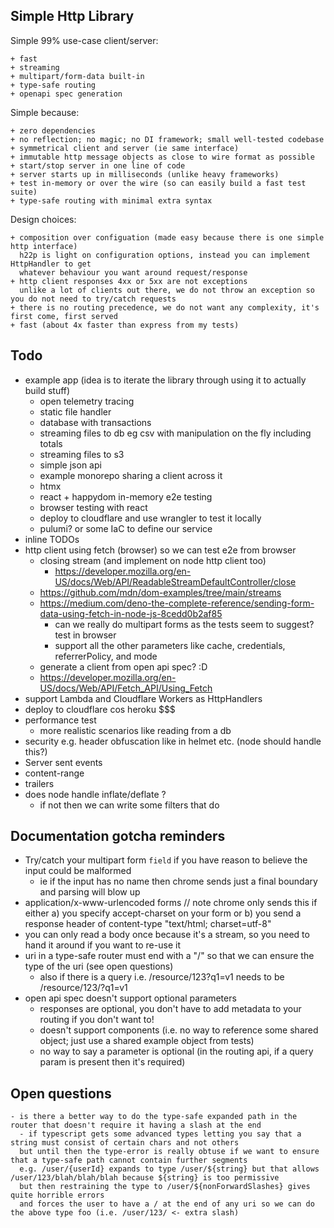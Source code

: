 ## Simple Http Library

Simple 99% use-case client/server:

    + fast
    + streaming
    + multipart/form-data built-in
    + type-safe routing 
    + openapi spec generation

Simple because:

    + zero dependencies
    + no reflection; no magic; no DI framework; small well-tested codebase
    + symmetrical client and server (ie same interface) 
    + immutable http message objects as close to wire format as possible
    + start/stop server in one line of code 
    + server starts up in milliseconds (unlike heavy frameworks)
    + test in-memory or over the wire (so can easily build a fast test suite)
    + type-safe routing with minimal extra syntax

Design choices:

    + composition over configuation (made easy because there is one simple http interface)
      h22p is light on configuration options, instead you can implement HttpHandler to get 
      whatever behaviour you want around request/response
    + http client responses 4xx or 5xx are not exceptions
      unlike a lot of clients out there, we do not throw an exception so you do not need to try/catch requests
    + there is no routing precedence, we do not want any complexity, it's first come, first served
    + fast (about 4x faster than express from my tests) 

## Todo

- example app (idea is to iterate the library through using it to actually build stuff)
  - open telemetry tracing
  - static file handler
  - database with transactions
  - streaming files to db eg csv with manipulation on the fly including totals
  - streaming files to s3
  - simple json api
  - example monorepo sharing a client across it
  - htmx
  - react + happydom in-memory e2e testing
  - browser testing with react
  - deploy to cloudflare and use wrangler to test it locally
  - pulumi? or some IaC to define our service
- inline TODOs
- http client using fetch (browser) so we can test e2e from browser
    - closing stream (and implement on node http client too)
      - https://developer.mozilla.org/en-US/docs/Web/API/ReadableStreamDefaultController/close
    - https://github.com/mdn/dom-examples/tree/main/streams
  - https://medium.com/deno-the-complete-reference/sending-form-data-using-fetch-in-node-js-8cedd0b2af85
    - can we really do multipart forms as the tests seem to suggest? test in browser
    - support all the other parameters like cache, credentials, referrerPolicy, and mode
  - generate a client from open api spec? :D
  - https://developer.mozilla.org/en-US/docs/Web/API/Fetch_API/Using_Fetch
- support Lambda and Cloudflare Workers as HttpHandlers
- deploy to cloudflare cos heroku $$$
- performance test
  - more realistic scenarios like reading from a db
- security e.g. header obfuscation like in helmet etc. (node should handle this?)
- Server sent events
- content-range
- trailers
- does node handle inflate/deflate ?
  - if not then we can write some filters that do

## Documentation gotcha reminders

- Try/catch your multipart form `field` if you have reason to believe the input could be malformed
  - ie if the input has no name then chrome sends just a final boundary and parsing will blow up
- application/x-www-urlencoded forms // note chrome only sends this if either a) you specify accept-charset on your form
  or b) you send a response header of content-type "text/html; charset=utf-8"
- you can only read a body once because it's a stream, so you need to hand it around if you want to re-use it
- uri in a type-safe router must end with a "/" so that we can ensure the type of the uri (see open questions)
  - also if there is a query i.e. /resource/123?q1=v1 needs to be /resource/123/?q1=v1
- open api spec doesn't support optional parameters
  - responses are optional, you don't have to add metadata to your routing if you don't want to!
  - doesn't support components (i.e. no way to reference some shared object; just use a shared example object from
    tests)
  - no way to say a parameter is optional (in the routing api, if a query param is present then it's required)

## Open questions

    - is there a better way to do the type-safe expanded path in the router that doesn't require it having a slash at the end
      - if typescript gets some advanced types letting you say that a string must consist of certain chars and not others
      but until then the type-error is really obtuse if we want to ensure that a type-safe path cannot contain further segments
      e.g. /user/{userId} expands to type /user/${string} but that allows /user/123/blah/blah/blah because ${string} is too permissive
      but then restraining the type to /user/${nonForwardSlashes} gives quite horrible errors 
      and forces the user to have a / at the end of any uri so we can do the above type foo (i.e. /user/123/ <- extra slash)